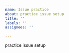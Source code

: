 ```yaml
---
name: Issue practice
about: practice issue setup
title: ''
labels: ''
assignees: ''

---
```


practice issue setup
